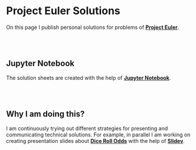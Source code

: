 # Project Euler Solutions
On this page I publish personal solutions for problems of [**Project Euler**](https://projecteuler.net).

<br>
<br>

## Jupyter Notebook
The solution sheets are created with the help of [**Jupyter Notebook**](https://jupyter.org).

<br>
<br>

## Why I am doing this?
I am continuously trying out different strategies for presenting and communicating technical solutions.
For example, in parallel I am working on creating presentation slides about
[**Dice Roll Odds**](https://sourcefranke.github.io/dice_roll_odds)
with the help of [**Slidev**](https://sli.dev).
